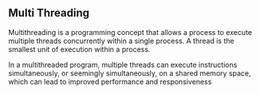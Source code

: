 ## Multi Threading
Multithreading is a programming concept that allows a process to execute multiple threads concurrently within a single process. A thread is the smallest unit of execution within a process.

In a multithreaded program, multiple threads can execute instructions simultaneously, or seemingly simultaneously, on a shared memory space, which can lead to improved performance and responsiveness
